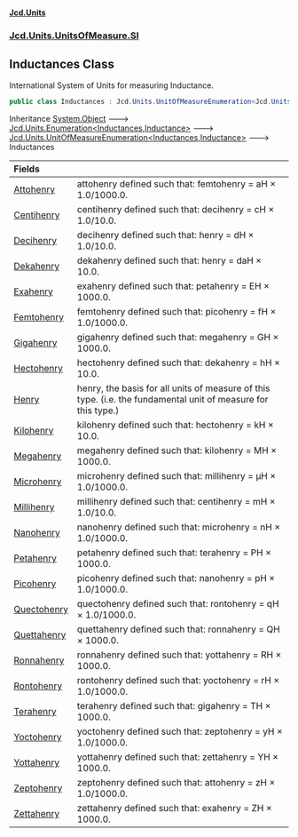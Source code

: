 #### [Jcd.Units](index.md 'index')
### [Jcd.Units.UnitsOfMeasure.SI](Jcd.Units.UnitsOfMeasure.SI.md 'Jcd.Units.UnitsOfMeasure.SI')

## Inductances Class

International System of Units for measuring Inductance.

```csharp
public class Inductances : Jcd.Units.UnitOfMeasureEnumeration<Jcd.Units.UnitsOfMeasure.SI.Inductances, Jcd.Units.UnitTypes.Inductance>
```

Inheritance [System.Object](https://docs.microsoft.com/en-us/dotnet/api/System.Object 'System.Object') &#129106; [Jcd.Units.Enumeration&lt;](Enumeration_TEnumeration,T_.md 'Jcd.Units.Enumeration<TEnumeration,T>')[Inductances](Inductances.md 'Jcd.Units.UnitsOfMeasure.SI.Inductances')[,](Enumeration_TEnumeration,T_.md 'Jcd.Units.Enumeration<TEnumeration,T>')[Inductance](Inductance.md 'Jcd.Units.UnitTypes.Inductance')[&gt;](Enumeration_TEnumeration,T_.md 'Jcd.Units.Enumeration<TEnumeration,T>') &#129106; [Jcd.Units.UnitOfMeasureEnumeration&lt;](UnitOfMeasureEnumeration_TEnumeration,T_.md 'Jcd.Units.UnitOfMeasureEnumeration<TEnumeration,T>')[Inductances](Inductances.md 'Jcd.Units.UnitsOfMeasure.SI.Inductances')[,](UnitOfMeasureEnumeration_TEnumeration,T_.md 'Jcd.Units.UnitOfMeasureEnumeration<TEnumeration,T>')[Inductance](Inductance.md 'Jcd.Units.UnitTypes.Inductance')[&gt;](UnitOfMeasureEnumeration_TEnumeration,T_.md 'Jcd.Units.UnitOfMeasureEnumeration<TEnumeration,T>') &#129106; Inductances

| Fields | |
| :--- | :--- |
| [Attohenry](Inductances.Attohenry.md 'Jcd.Units.UnitsOfMeasure.SI.Inductances.Attohenry') | attohenry defined such that: femtohenry = aH × 1.0/1000.0. |
| [Centihenry](Inductances.Centihenry.md 'Jcd.Units.UnitsOfMeasure.SI.Inductances.Centihenry') | centihenry defined such that: decihenry = cH × 1.0/10.0. |
| [Decihenry](Inductances.Decihenry.md 'Jcd.Units.UnitsOfMeasure.SI.Inductances.Decihenry') | decihenry defined such that: henry = dH × 1.0/10.0. |
| [Dekahenry](Inductances.Dekahenry.md 'Jcd.Units.UnitsOfMeasure.SI.Inductances.Dekahenry') | dekahenry defined such that: henry = daH × 10.0. |
| [Exahenry](Inductances.Exahenry.md 'Jcd.Units.UnitsOfMeasure.SI.Inductances.Exahenry') | exahenry defined such that: petahenry = EH × 1000.0. |
| [Femtohenry](Inductances.Femtohenry.md 'Jcd.Units.UnitsOfMeasure.SI.Inductances.Femtohenry') | femtohenry defined such that: picohenry = fH × 1.0/1000.0. |
| [Gigahenry](Inductances.Gigahenry.md 'Jcd.Units.UnitsOfMeasure.SI.Inductances.Gigahenry') | gigahenry defined such that: megahenry = GH × 1000.0. |
| [Hectohenry](Inductances.Hectohenry.md 'Jcd.Units.UnitsOfMeasure.SI.Inductances.Hectohenry') | hectohenry defined such that: dekahenry = hH × 10.0. |
| [Henry](Inductances.Henry.md 'Jcd.Units.UnitsOfMeasure.SI.Inductances.Henry') | henry, the basis for all units of measure of this type. (i.e. the fundamental unit of measure for this type.) |
| [Kilohenry](Inductances.Kilohenry.md 'Jcd.Units.UnitsOfMeasure.SI.Inductances.Kilohenry') | kilohenry defined such that: hectohenry = kH × 10.0. |
| [Megahenry](Inductances.Megahenry.md 'Jcd.Units.UnitsOfMeasure.SI.Inductances.Megahenry') | megahenry defined such that: kilohenry = MH × 1000.0. |
| [Microhenry](Inductances.Microhenry.md 'Jcd.Units.UnitsOfMeasure.SI.Inductances.Microhenry') | microhenry defined such that: millihenry = μH × 1.0/1000.0. |
| [Millihenry](Inductances.Millihenry.md 'Jcd.Units.UnitsOfMeasure.SI.Inductances.Millihenry') | millihenry defined such that: centihenry = mH × 1.0/10.0. |
| [Nanohenry](Inductances.Nanohenry.md 'Jcd.Units.UnitsOfMeasure.SI.Inductances.Nanohenry') | nanohenry defined such that: microhenry = nH × 1.0/1000.0. |
| [Petahenry](Inductances.Petahenry.md 'Jcd.Units.UnitsOfMeasure.SI.Inductances.Petahenry') | petahenry defined such that: terahenry = PH × 1000.0. |
| [Picohenry](Inductances.Picohenry.md 'Jcd.Units.UnitsOfMeasure.SI.Inductances.Picohenry') | picohenry defined such that: nanohenry = pH × 1.0/1000.0. |
| [Quectohenry](Inductances.Quectohenry.md 'Jcd.Units.UnitsOfMeasure.SI.Inductances.Quectohenry') | quectohenry defined such that: rontohenry = qH × 1.0/1000.0. |
| [Quettahenry](Inductances.Quettahenry.md 'Jcd.Units.UnitsOfMeasure.SI.Inductances.Quettahenry') | quettahenry defined such that: ronnahenry = QH × 1000.0. |
| [Ronnahenry](Inductances.Ronnahenry.md 'Jcd.Units.UnitsOfMeasure.SI.Inductances.Ronnahenry') | ronnahenry defined such that: yottahenry = RH × 1000.0. |
| [Rontohenry](Inductances.Rontohenry.md 'Jcd.Units.UnitsOfMeasure.SI.Inductances.Rontohenry') | rontohenry defined such that: yoctohenry = rH × 1.0/1000.0. |
| [Terahenry](Inductances.Terahenry.md 'Jcd.Units.UnitsOfMeasure.SI.Inductances.Terahenry') | terahenry defined such that: gigahenry = TH × 1000.0. |
| [Yoctohenry](Inductances.Yoctohenry.md 'Jcd.Units.UnitsOfMeasure.SI.Inductances.Yoctohenry') | yoctohenry defined such that: zeptohenry = yH × 1.0/1000.0. |
| [Yottahenry](Inductances.Yottahenry.md 'Jcd.Units.UnitsOfMeasure.SI.Inductances.Yottahenry') | yottahenry defined such that: zettahenry = YH × 1000.0. |
| [Zeptohenry](Inductances.Zeptohenry.md 'Jcd.Units.UnitsOfMeasure.SI.Inductances.Zeptohenry') | zeptohenry defined such that: attohenry = zH × 1.0/1000.0. |
| [Zettahenry](Inductances.Zettahenry.md 'Jcd.Units.UnitsOfMeasure.SI.Inductances.Zettahenry') | zettahenry defined such that: exahenry = ZH × 1000.0. |
